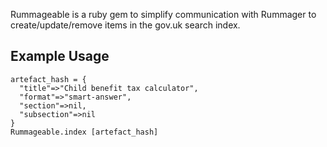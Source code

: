 Rummageable is a ruby gem to simplify communication with Rummager to
create/update/remove items in the gov.uk search index.

## Example Usage

    artefact_hash = {
      "title"=>"Child benefit tax calculator",
      "format"=>"smart-answer",
      "section"=>nil,
      "subsection"=>nil
    }
    Rummageable.index [artefact_hash]

